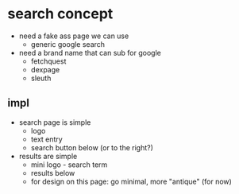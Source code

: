 # search concept
- need a fake ass page we can use
  - generic google search
- need a brand name that can sub for google
  - fetchquest
  - dexpage
  - sleuth

## impl
- search page is simple
  - logo
  - text entry
  - search button below (or to the right?)
- results are simple
  - mini logo - search term
  - results below
  - for design on this page: go minimal, more "antique" (for now)

